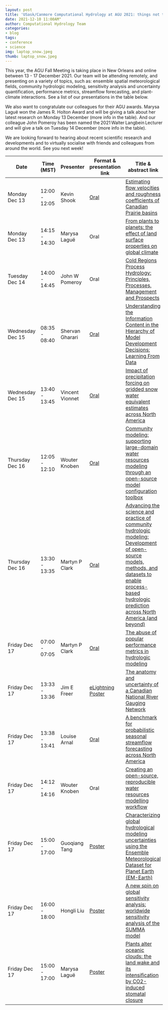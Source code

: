 ```yaml
---
layout: post
title: 'USask/Canmore Computational Hydrology at AGU 2021: things not to miss!'
date: 2021-12-10 11:00AM"
author: Computational Hydrology Team
categories:
- blog
tags:
- conference
- science
img: laptop_snow.jpeg
thumb: laptop_snow.jpeg
---
```

This year, the AGU Fall Meeting is taking place in New Orleans and online between 13 - 17 December 2021. Our team will be attending remotely, and presenting on a variety of topics, such as: ensemble spatial meteorological fields, community hydrologic modeling, sensitivity analysis and uncertainty quantification, performance metrics, streamflow forecasting, and plant-climate interactions. See a list of our presentations in the table below.

We also want to congratulate our colleagues for their AGU awards. Marysa Laguë won the James R. Holton Award and will be giving a talk about her latest research on Monday 13 December (more info in the table). And our colleague John Pomeroy has been named the 2021 Walter Langbein Lecturer and will give a talk on Tuesday 14 December (more info in the table).

We are looking forward to hearing about recent scientific research and developments and to virtually socialise with friends and colleagues from around the world. See you next week!

| Date  | Time (MST) |  Presenter  |  Format & presentation link  |  Title & abstract link  |
| ------------- | ------------- | ------------- | ------------- | ------------- |
| Monday Dec 13  | 12:00 - 12:05  |  Kevin Shook  |  [Oral](https://eventpilotadmin.com/src/EventPilot/php/scripts/aguvideo.php?clid=aguorg-fm21/H13E-03_xuz7df&atvid=p947743&cid=AGU21)  |  [Estimating flow velocities and roughness coefficients of Canadian Prairie basins](https://agu.confex.com/agu/fm21/meetingapp.cgi/Paper/947743)  |
| Monday Dec 13  | 14:15 - 14:30  |  Marysa Laguë  |  Oral  |  [From plants to planets: the effect of land surface properties on global climate](https://agu.confex.com/agu/fm21/meetingapp.cgi/Paper/1020901)  |
| Tuesday Dec 14 | 14:00 - 14:45 | John W Pomeroy | Oral | [Cold Regions Process Hydrology: Principles, Processes, Management and Prospects](https://agu.confex.com/agu/fm21/meetingapp.cgi/Paper/955231)  |
| Wednesday Dec 15  |  08:35 - 08:40  |  Shervan Gharari  |  [Oral](https://eventpilotadmin.com/src/EventPilot/php/scripts/aguvideo.php?clid=aguorg-fm21/H31H-08_vrktlh&atvid=p923946&cid=AGU21)  |  [Understanding the Information Content in the Hierarchy of Model Development Decisions: Learning From Data](https://agu.confex.com/agu/fm21/meetingapp.cgi/Paper/923946)  |
| Wednesday Dec 15  |  13:40 - 13:45  |  Vincent Vionnet  |  [Oral](https://eventpilotadmin.com/src/EventPilot/php/scripts/aguvideo.php?clid=aguorg-fm21/H34B-03_wu2b41&atvid=p807986&cid=AGU21)  |  [Impact of precipitation forcing on gridded snow water equivalent estimates across North America](https://agu.confex.com/agu/fm21/meetingapp.cgi/Paper/807986)  |
|  Thursday Dec 16  |  12:05 - 12:10  |  Wouter Knoben  |  [Oral](https://eventpilotadmin.com/src/EventPilot/php/scripts/aguvideo.php?clid=aguorg-fm21/H43D-05_syyvav&atvid=p915348&cid=AGU21)  |  [Community modeling: supporting large-domain water resources modeling through an open-source model configuration toolbox](https://agu.confex.com/agu/fm21/meetingapp.cgi/Paper/915348)  |
|  Thursday Dec 16  |  13:30 - 13:35  |  Martyn P Clark  |  [Oral](https://eventpilotadmin.com/src/EventPilot/php/scripts/aguvideo.php?clid=aguorg-fm21/H44D-01_mzf018&atvid=p973297&cid=AGU21)  |  [Advancing the science and practice of community hydrologic modeling: Development of open-source models, methods, and datasets to enable process-based hydrologic prediction across North America (and beyond)](https://agu.confex.com/agu/fm21/meetingapp.cgi/Paper/973297)  |
|  Friday Dec 17  |  07:00 - 07:05  |  Martyn P Clark  |  [Oral](https://eventpilotadmin.com/src/EventPilot/php/scripts/aguvideo.php?clid=aguorg-fm21/H51C-01_klmac1&atvid=p944386&cid=AGU21)  |  [The abuse of popular performance metrics in hydrologic modeling](https://agu.confex.com/agu/fm21/meetingapp.cgi/Paper/944386)  |
|  Friday Dec 17  |  13:33 - 13:36  |  Jim E Freer  |  [eLightning Poster](http://agu2021fallmeeting-agu.ipostersessions.com/Default.aspx?s=5D-DC-D3-1F-9F-63-AF-D8-EC-C8-86-C8-04-9D-C9-8A)  |  [The anatomy and uncertainty of a Canadian National River Gauging Network](https://agu.confex.com/agu/fm21/meetingapp.cgi/Paper/997508)  |
|  Friday Dec 17  |  13:38 - 13:41  |  Louise Arnal  |  [Oral](https://eventpilotadmin.com/src/EventPilot/php/scripts/aguvideo.php?clid=aguorg-fm21/H54E-03_e5bqnq&atvid=p947038&cid=AGU21)  |  [A benchmark for probabilistic seasonal streamflow forecasting across North America](https://agu.confex.com/agu/fm21/meetingapp.cgi/Paper/947038)  |
|  Friday Dec 17  |  14:12 - 14:16  |  Wouter Knoben  |  Oral  |  [Creating an open-source, reproducible water resources modelling workflow](https://agu.confex.com/agu/fm21/meetingapp.cgi/Paper/916565)  |
|  Friday Dec 17  |  15:00 - 17:00  |  Guoqiang Tang  |  [Poster](https://agu2021fallmeeting-agu.ipostersessions.com/default.aspx?s=B2-D5-A5-84-A7-69-14-35-30-F8-6C-75-FD-60-B7-BC)  |  [Characterizing global hydrological modeling uncertainties using the Ensemble Meteorological Dataset for Planet Earth (EM-Earth)](https://agu.confex.com/agu/fm21/meetingapp.cgi/Paper/922878)  |
|  Friday Dec 17  |  16:00 - 18:00  |  Hongli Liu  |  [Poster](http://agu2021fallmeeting-agu.ipostersessions.com/Default.aspx?s=ED-33-58-1D-F5-72-94-24-05-E8-0A-D2-E4-C0-94-FB)  |  [A new spin on global sensitivity analysis: worldwide sensitivity analysis of the SUMMA model](https://agu.confex.com/agu/fm21/meetingapp.cgi/Paper/951380)  |
|  Friday Dec 17  |  15:00 - 17:00  |  Marysa Laguë  |  [Poster](https://agu2021fallmeeting-agu.ipostersessions.com/?s=01-E0-85-A7-E1-7C-CD-66-72-8D-BB-62-6B-54-B3-CE)  |  [Plants alter oceanic clouds: the land wake and its intensification by CO2-induced stomatal closure](https://agu.confex.com/agu/fm21/meetingapp.cgi/Paper/800104)  |
